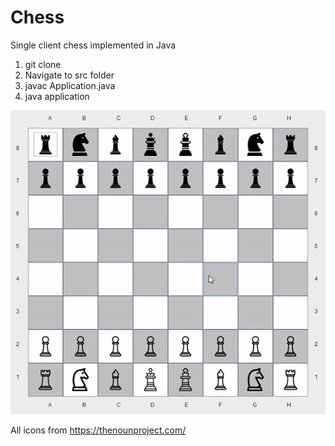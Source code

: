 # Chess
Single client chess implemented in Java

1. git clone
2. Navigate to src folder
3. javac Application.java
3. java application


![](chess.gif)

All icons from https://thenounproject.com/